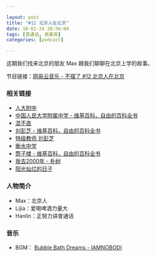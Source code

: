 ```yaml
---

layout: post
title: "#12 北京人在北京"
date: 18-01-24 20:56:04
tags: [普通话, 男嘉宾]
categories: [podcast]

---
```


这期我们找来北京的朋友 Max 跟我们聊聊在北京上学的故事。

节目链接：[网易云音乐 - 不摆了 #12 北京人在北京](http://music.163.com/#/program?id=1367866393)

### 相关链接

- [人大附中](www.rdfz.cn/)
- [中国人民大学附属中学 - 维基百科，自由的百科全书](https://zh.wikipedia.org/wiki/%E4%B8%AD%E5%9B%BD%E4%BA%BA%E6%B0%91%E5%A4%A7%E5%AD%A6%E9%99%84%E5%B1%9E%E4%B8%AD%E5%AD%A6)
- [混不吝](https://baike.baidu.com/item/%E6%B7%B7%E4%B8%8D%E5%90%9D)
- [刘彭芝 - 维基百科，自由的百科全书](https://zh.wikipedia.org/wiki/%E5%88%98%E5%BD%AD%E8%8A%9D)
- [特级教师 刘彭芝](http://www.rdfz.cn/xxgk/xzzl/lpz/)
- [衡水中学](https://zh.wikipedia.org/wiki/%E8%A1%A1%E6%B0%B4%E4%B8%AD%E5%AD%A6)
- [筒子楼 - 维基百科，自由的百科全书](https://zh.wikipedia.org/wiki/%E7%AD%92%E5%AD%90%E6%A5%BC)
- [我去2000年 - 朴树](http://music.163.com/#/album?id=13892)
- [阳光灿烂的日子](https://movie.douban.com/subject/1291875/)

### 人物简介

- Max：北京人
- Lijia：爱喝啤酒力量大
- Hanlin：正努力讲普通话

### 音乐

- BGM： [Bubble Bath Dreams - IAMNOBODI](http://music.163.com/#/song?id=27708107)